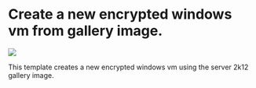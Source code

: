 # Create a new encrypted windows vm from gallery image. 

<a href="https://portal.azure.com/#create/Microsoft.Template/uri/https%3A%2F%2Fraw.githubusercontent.com%2Faravindthoram%2Fazure-quickstart-templates%2Fmaster%2F101-diskencryption-create-new-encrypted-windows-vm-from-gallery-image%2Fazuredeploy.json" target="_blank">
    <img src="http://azuredeploy.net/deploybutton.png"/>
</a>

This template creates a new encrypted windows vm using the server 2k12 gallery image.